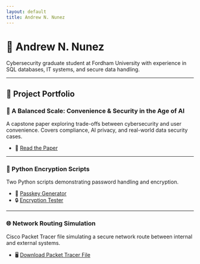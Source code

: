 ```yaml
---
layout: default
title: Andrew N. Nunez
---
```


# 👋 Andrew N. Nunez

Cybersecurity graduate student at Fordham University with experience in SQL databases, IT systems, and secure data handling.

---

## 🧪 Project Portfolio

### 📖 A Balanced Scale: Convenience & Security in the Age of AI
A capstone paper exploring trade-offs between cybersecurity and user convenience. Covers compliance, AI privacy, and real-world data security cases.

- 📄 [Read the Paper](projects/balanced_scale.docx)

---

### 🔐 Python Encryption Scripts
Two Python scripts demonstrating password handling and encryption.

- 🧠 [Passkey Generator](projects/PasskeyandEncryptionExample.py)
- 🔒 [Encryption Tester](projects/EncryptionTest.py)

---

### 🌐 Network Routing Simulation
Cisco Packet Tracer file simulating a secure network route between internal and external systems.

- 🖥️ [Download Packet Tracer File](projects/NetworkRoutingExample.pkt)

